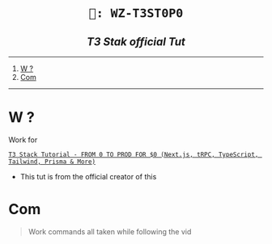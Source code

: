 <h1 align="center"><code> 🎇: WZ-T3ST0P0 </code></h1>
<h2 align="center"><i> T3 Stak official Tut </i></h2>

---

1. [W ?](#w-)
2. [Com](#com)

---

# W ?

Work for 

[` T3 Stack Tutorial - FROM 0 TO PROD FOR $0 (Next.js, tRPC, TypeScript, Tailwind, Prisma & More) `](https://youtu.be/YkOSUVzOAA4)
- This tut is from the official creator of this 


# Com 

> Work commands all taken while following the vid 

